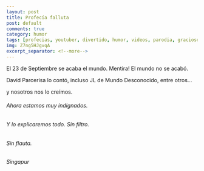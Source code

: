 ```yaml
---
layout: post
title: Profecía falluta
post: default
comments: true
category: humor
tags: [profecias, youtuber, divertido, humor, videos, parodia, gracioso]
img: Z7ng5HJgvqA
excerpt_separator: <!--more-->
---
```


El 23 de Septiembre se acaba el mundo. Mentira! El mundo no se acabó.

David Parcerisa lo contó, incluso JL de Mundo Desconocido, entre otros…

y nosotros nos lo creímos.

<!--more-->


###### Ahora estamos muy indignados.

###### Y lo explicaremos todo. Sin filtro.

###### Sin flauta.

###### Singapur